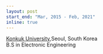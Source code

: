 ```yaml
---
layout: post
start_end: "Mar, 2015 - Feb, 2021"
inline: true
---
```


[Konkuk University](https://www.konkuk.ac.kr),Seoul, South Korea\
B.S in Electronic Engineering

